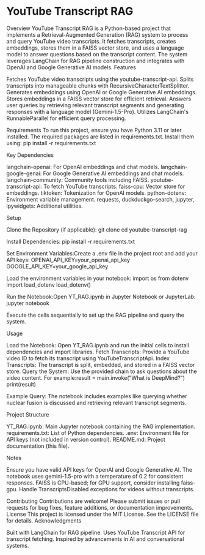 # YouTube Transcript RAG
Overview
YouTube Transcript RAG is a Python-based project that implements a Retrieval-Augmented Generation (RAG) system to process and query YouTube video transcripts. It fetches transcripts, creates embeddings, stores them in a FAISS vector store, and uses a language model to answer questions based on the transcript content. The system leverages LangChain for RAG pipeline construction and integrates with OpenAI and Google Generative AI models.
Features

Fetches YouTube video transcripts using the youtube-transcript-api.
Splits transcripts into manageable chunks with RecursiveCharacterTextSplitter.
Generates embeddings using OpenAI or Google Generative AI embeddings.
Stores embeddings in a FAISS vector store for efficient retrieval.
Answers user queries by retrieving relevant transcript segments and generating responses with a language model (Gemini-1.5-Pro).
Utilizes LangChain's RunnableParallel for efficient query processing.

Requirements
To run this project, ensure you have Python 3.11 or later installed. The required packages are listed in requirements.txt. Install them using:
pip install -r requirements.txt

Key Dependencies

langchain-openai: For OpenAI embeddings and chat models.
langchain-google-genai: For Google Generative AI embeddings and chat models.
langchain-community: Community tools including FAISS.
youtube-transcript-api: To fetch YouTube transcripts.
faiss-cpu: Vector store for embeddings.
tiktoken: Tokenization for OpenAI models.
python-dotenv: Environment variable management.
requests, duckduckgo-search, jupyter, ipywidgets: Additional utilities.

Setup

Clone the Repository (if applicable):
git clone <repository-url>
cd youtube-transcript-rag


Install Dependencies:
pip install -r requirements.txt


Set Environment Variables:Create a .env file in the project root and add your API keys:
OPENAI_API_KEY=your_openai_api_key
GOOGLE_API_KEY=your_google_api_key

Load the environment variables in your notebook:
import os
from dotenv import load_dotenv
load_dotenv()


Run the Notebook:Open YT_RAG.ipynb in Jupyter Notebook or JupyterLab:
jupyter notebook

Execute the cells sequentially to set up the RAG pipeline and query the system.


Usage

Load the Notebook: Open YT_RAG.ipynb and run the initial cells to install dependencies and import libraries.
Fetch Transcripts: Provide a YouTube video ID to fetch its transcript using YouTubeTranscriptApi.
Index Transcripts: The transcript is split, embedded, and stored in a FAISS vector store.
Query the System: Use the provided chain to ask questions about the video content. For example:result = main.invoke("What is DeepMind?")
print(result)


Example Query: The notebook includes examples like querying whether nuclear fusion is discussed and retrieving relevant transcript segments.

Project Structure

YT_RAG.ipynb: Main Jupyter notebook containing the RAG implementation.
requirements.txt: List of Python dependencies.
.env: Environment file for API keys (not included in version control).
README.md: Project documentation (this file).

Notes

Ensure you have valid API keys for OpenAI and Google Generative AI.
The notebook uses gemini-1.5-pro with a temperature of 0.2 for consistent responses.
FAISS is CPU-based; for GPU support, consider installing faiss-gpu.
Handle TranscriptsDisabled exceptions for videos without transcripts.

Contributing
Contributions are welcome! Please submit issues or pull requests for bug fixes, feature additions, or documentation improvements.
License
This project is licensed under the MIT License. See the LICENSE file for details.
Acknowledgments

Built with LangChain for RAG pipeline.
Uses YouTube Transcript API for transcript fetching.
Inspired by advancements in AI and conversational systems.

